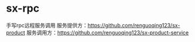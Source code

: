 # sx-rpc
手写rpc远程服务调用
服务提供方：https://github.com/renguoqing123/sx-product
服务调用方：https://github.com/renguoqing123/sx-product-service
